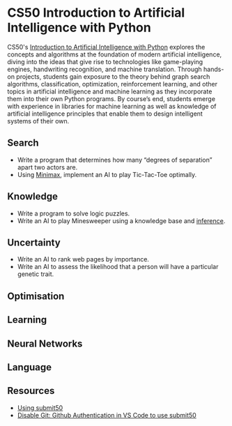# CS50 Introduction to Artificial Intelligence with Python

CS50's [Introduction to Artificial Intelligence with Python](https://cs50.harvard.edu/ai/2020/) explores the concepts and algorithms at the foundation of modern artificial intelligence, diving into the ideas that give rise to technologies like game-playing engines, handwriting recognition, and machine translation. Through hands-on projects, students gain exposure to the theory behind graph search algorithms, classification, optimization, reinforcement learning, and other topics in artificial intelligence and machine learning as they incorporate them into their own Python programs. By course’s end, students emerge with experience in libraries for machine learning as well as knowledge of artificial intelligence principles that enable them to design intelligent systems of their own.

## Search

* Write a program that determines how many “degrees of separation” apart two actors are.
* Using [Minimax](https://en.wikipedia.org/wiki/Minimax), implement an AI to play Tic-Tac-Toe optimally.

## Knowledge

* Write a program to solve logic puzzles.
* Write an AI to play Minesweeper using a knowledge base and [inference](https://www.youtube.com/watch?v=88kjwrlc8So&t=183s).

## Uncertainty

* Write an AI to rank web pages by importance.
* Write an AI to assess the likelihood that a person will have a particular genetic trait.

## Optimisation

## Learning

## Neural Networks

## Language

## Resources

* [Using submit50](https://github.com/cs50/submit50/issues/196)
* [Disable Git: Github Authentication in VS Code to use submit50](https://cs50.stackexchange.com/questions/37360/using-submit50-on-vscode)
